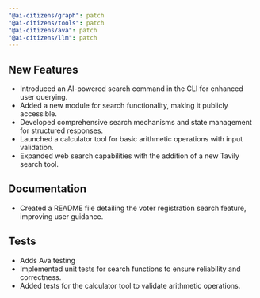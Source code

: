 ```yaml
---
"@ai-citizens/graph": patch
"@ai-citizens/tools": patch
"@ai-citizens/ava": patch
"@ai-citizens/llm": patch
---
```


## New Features

- Introduced an AI-powered search command in the CLI for enhanced user querying.
- Added a new module for search functionality, making it publicly accessible.
- Developed comprehensive search mechanisms and state management for structured responses.
- Launched a calculator tool for basic arithmetic operations with input validation.
- Expanded web search capabilities with the addition of a new Tavily search tool.

## Documentation

- Created a README file detailing the voter registration search feature, improving user guidance.

## Tests

- Adds Ava testing
- Implemented unit tests for search functions to ensure reliability and correctness.
- Added tests for the calculator tool to validate arithmetic operations.
